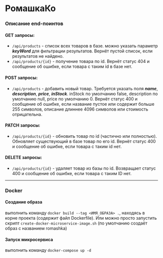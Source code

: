 # РомашкаКо

### Описание end-поинтов
#### GET запросы:

* `/api/products` - список всех товаров в базе. можно указать параметр _**keyWord**_ для фильтрации результатов. 
Вернёт пустой список, если результатов не найдено.
* `/api/products/{id}` - получение товара по id. Вернёт статус 404 и сообщение об ошибке, если товара с таким id в 
базе нет.

#### POST запросы:

* `/api/products` - добавить новый товар. Требуется указать поля **_name_**, **_description_**, **_price_**, **_inStock_**.
inStock по умолчанию false, description по умолчанию null, price по умолчанию 0. Вернёт статус 400 и сообщение об ошибке,
если название пустое или содержит больше 255 символов, описание длиннее 4096 символов или стоимость отрицательна.

#### PATCH запросы:

* `/api/products/{id}` - обновить товар по id (частично или полностью). Обновляет существующий в базе товар по его id. 
Вернёт статус 400 и сообщение об ошибке, если товара с таким id нет.

#### DELETE запросы:

* `/api/products/{id}` - удаляет товар из базы по id. Возвращает статус 400 и сообщение об ошибке, если товара с таким
ID нет.

---

### Docker

#### Создание образа

выполнить команду `docker build --tag <ИМЯ_ОБРАЗА> .`, находясь в корне проекта (содержит файл Dockerfile). Или можно
просто запустить скрипт `create-docker-microservice-image.sh` (по умолчанию создаёт образ с названием romashka)

#### Запуск микросервиса

выполнить команду `docker-compose up -d`

